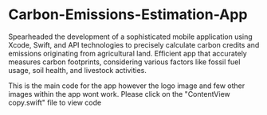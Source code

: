 # Carbon-Emissions-Estimation-App
Spearheaded the development of a sophisticated mobile application using Xcode, Swift, and API technologies to precisely calculate carbon credits and emissions originating from agricultural land. Efficient app that accurately measures carbon footprints, considering various factors like fossil fuel usage, soil health, and livestock activities.

This is the main code for the app however the logo image and few other images within the app wont work. 
Please click on the "ContentView copy.swift" file to view code
